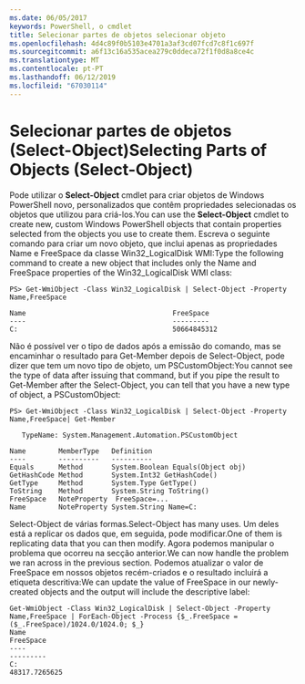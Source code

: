 ```yaml
---
ms.date: 06/05/2017
keywords: PowerShell, o cmdlet
title: Selecionar partes de objetos selecionar objeto
ms.openlocfilehash: 4d4c89f0b5103e4701a3af3cd07fcd7c8f1c697f
ms.sourcegitcommit: a6f13c16a535acea279c0ddeca72f1f0d8a8ce4c
ms.translationtype: MT
ms.contentlocale: pt-PT
ms.lasthandoff: 06/12/2019
ms.locfileid: "67030114"
---
```

# <a name="selecting-parts-of-objects-select-object"></a><span data-ttu-id="9362a-103">Selecionar partes de objetos (Select-Object)</span><span class="sxs-lookup"><span data-stu-id="9362a-103">Selecting Parts of Objects (Select-Object)</span></span>

<span data-ttu-id="9362a-104">Pode utilizar o **Select-Object** cmdlet para criar objetos de Windows PowerShell novo, personalizados que contêm propriedades selecionadas os objetos que utilizou para criá-los.</span><span class="sxs-lookup"><span data-stu-id="9362a-104">You can use the **Select-Object** cmdlet to create new, custom Windows PowerShell objects that contain properties selected from the objects you use to create them.</span></span> <span data-ttu-id="9362a-105">Escreva o seguinte comando para criar um novo objeto, que inclui apenas as propriedades Name e FreeSpace da classe Win32_LogicalDisk WMI:</span><span class="sxs-lookup"><span data-stu-id="9362a-105">Type the following command to create a new object that includes only the Name and FreeSpace properties of the Win32_LogicalDisk WMI class:</span></span>

```
PS> Get-WmiObject -Class Win32_LogicalDisk | Select-Object -Property Name,FreeSpace

Name                                    FreeSpace
----                                    ---------
C:                                      50664845312
```

<span data-ttu-id="9362a-106">Não é possível ver o tipo de dados após a emissão do comando, mas se encaminhar o resultado para Get-Member depois de Select-Object, pode dizer que tem um novo tipo de objeto, um PSCustomObject:</span><span class="sxs-lookup"><span data-stu-id="9362a-106">You cannot see the type of data after issuing that command, but if you pipe the result to Get-Member after the Select-Object, you can tell that you have a new type of object, a PSCustomObject:</span></span>

```
PS> Get-WmiObject -Class Win32_LogicalDisk | Select-Object -Property Name,FreeSpace| Get-Member

   TypeName: System.Management.Automation.PSCustomObject

Name        MemberType   Definition
----        ----------   ----------
Equals      Method       System.Boolean Equals(Object obj)
GetHashCode Method       System.Int32 GetHashCode()
GetType     Method       System.Type GetType()
ToString    Method       System.String ToString()
FreeSpace   NoteProperty  FreeSpace=...
Name        NoteProperty System.String Name=C:
```

<span data-ttu-id="9362a-107">Select-Object de várias formas.</span><span class="sxs-lookup"><span data-stu-id="9362a-107">Select-Object has many uses.</span></span> <span data-ttu-id="9362a-108">Um deles está a replicar os dados que, em seguida, pode modificar.</span><span class="sxs-lookup"><span data-stu-id="9362a-108">One of them is replicating data that you can then modify.</span></span> <span data-ttu-id="9362a-109">Agora podemos manipular o problema que ocorreu na secção anterior.</span><span class="sxs-lookup"><span data-stu-id="9362a-109">We can now handle the problem we ran across in the previous section.</span></span> <span data-ttu-id="9362a-110">Podemos atualizar o valor de FreeSpace em nossos objetos recém-criados e o resultado incluirá a etiqueta descritiva:</span><span class="sxs-lookup"><span data-stu-id="9362a-110">We can update the value of FreeSpace in our newly-created objects and the output will include the descriptive label:</span></span>

```
Get-WmiObject -Class Win32_LogicalDisk | Select-Object -Property Name,FreeSpace | ForEach-Object -Process {$_.FreeSpace = ($_.FreeSpace)/1024.0/1024.0; $_}
Name                                                                  FreeSpace
----                                                                  ---------
C:                                                                48317.7265625
```
